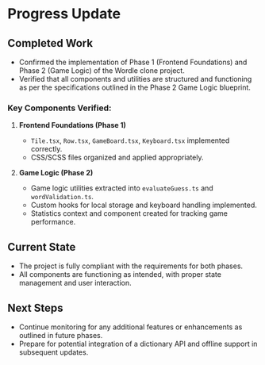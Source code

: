 # Progress Update

## Completed Work
- Confirmed the implementation of Phase 1 (Frontend Foundations) and Phase 2 (Game Logic) of the Wordle clone project.
- Verified that all components and utilities are structured and functioning as per the specifications outlined in the Phase 2 Game Logic blueprint.

### Key Components Verified:
1. **Frontend Foundations (Phase 1)**
   - `Tile.tsx`, `Row.tsx`, `GameBoard.tsx`, `Keyboard.tsx` implemented correctly.
   - CSS/SCSS files organized and applied appropriately.

2. **Game Logic (Phase 2)**
   - Game logic utilities extracted into `evaluateGuess.ts` and `wordValidation.ts`.
   - Custom hooks for local storage and keyboard handling implemented.
   - Statistics context and component created for tracking game performance.

## Current State
- The project is fully compliant with the requirements for both phases.
- All components are functioning as intended, with proper state management and user interaction.

## Next Steps
- Continue monitoring for any additional features or enhancements as outlined in future phases.
- Prepare for potential integration of a dictionary API and offline support in subsequent updates.
